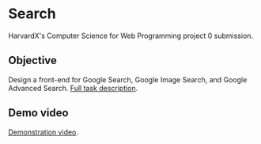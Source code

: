 # Search

HarvardX's Computer Science for Web Programming project 0 submission.

## Objective

Design a front-end for Google Search, Google Image Search, and Google Advanced Search.
[Full task description](https://cs50.harvard.edu/web/2020/projects/0/search/).

## Demo video

[Demonstration video](https://youtu.be/oMmZ-wfE3Rg).
